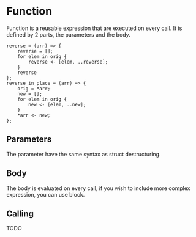 # Function

Function is a reusable expression that are executed on every call. It is defined by 2 parts, the parameters and the body.

```butter
reverse = (arr) => {
    reverse = [];
    for elem in orig {
        reverse <- [elem, ..reverse];
    }
    reverse
};
reverse_in_place = (arr) => {
    orig = *arr;
    new = [];
    for elem in orig {
        new <- [elem, ..new];
    }
    *arr <- new;
};
```

## Parameters

The parameter have the same syntax as struct destructuring.

## Body

The body is evaluated on every call, if you wish to include more complex expression, you can use block.

## Calling

TODO
